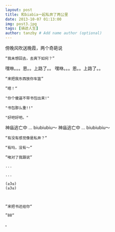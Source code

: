 ```yaml
---
layout: post
title: 和biabia一起私奔了两公里
date: 2013-10-07 01:13:00
img: post3.jpg
tags: [骑迹人生]
author: tanzby # Add name author (optional)
---
```


 



傍晚风吹送晚霞，两个奇葩说


	“我未想回去，去爽下如何？”

嘿咻。。。恩。。上路了。。
嘿咻。。。恩。。上路了。。


	“来把我东西放你车篮”
	
	”嗯！“
	
	"你个傻逼不带书包出来!"
	
	"书包那么重!!"
	
	"好吧好吧。"
	

神庙逃亡中 ... biubiubiu～
神庙逃亡中 ... biubiubiu～

	“有没有感觉像是私奔？“
	
	“有吗，没有～”
	
	”唉对了我跟说”
	
	...
	
	...

 	(≥3≤)
 	(≥3≤)
 	


	”来把书还给你“
	
	”88“ 
	
	。
